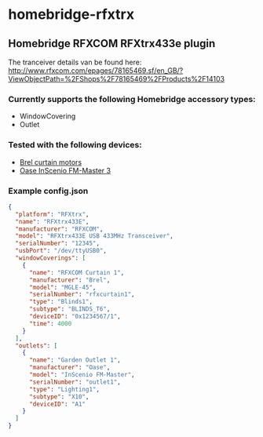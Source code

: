 # homebridge-rfxtrx
## Homebridge RFXCOM RFXtrx433e plugin

The tranceiver details van be found here:
http://www.rfxcom.com/epages/78165469.sf/en_GB/?ViewObjectPath=%2FShops%2F78165469%2FProducts%2F14103

### Currently supports the following Homebridge accessory types:
* WindowCovering
* Outlet

### Tested with the following devices:
* [Brel curtain motors](https://www.brel-motors.nl/webshop/gordijnrailsysteem/)
* [Oase InScenio FM-Master 3](https://www.oase-livingwater.com/nl_BE/water-tuin/producten/p/inscenio-fm-master-3.1000079799.html)

### Example config.json
```JSON
{
  "platform": "RFXtrx",
  "name": "RFXtrx433E",
  "manufacturer": "RFXCOM",
  "model": "RFXtrx433E USB 433MHz Transceiver",
  "serialNumber": "12345",
  "usbPort": "/dev/ttyUSB0",
  "windowCoverings": [
    {
      "name": "RFXCOM Curtain 1",
      "manufacturer": "Brel",
      "model": "MGLE-45",
      "serialNumber": "rfxcurtain1",
      "type": "Blinds1",
      "subtype": "BLINDS_T6",
      "deviceID": "0x1234567/1",
      "time": 4000
    }
  ],
  "outlets": [
    {
      "name": "Garden Outlet 1",
      "manufacturer": "Oase",
      "model": "InScenio FM-Master",
      "serialNumber": "outlet1",
      "type": "Lighting1",
      "subtype": "X10",
      "deviceID": "A1"
    }
  ]
}
```
